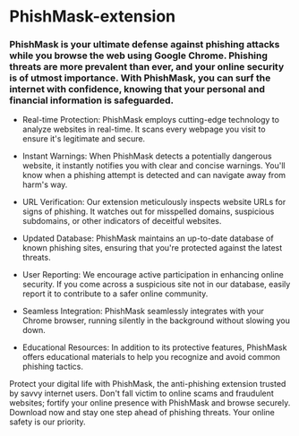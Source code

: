 # PhishMask-extension


### **PhishMask is your ultimate defense against phishing attacks while you browse the web using Google Chrome. Phishing threats are more prevalent than ever, and your online security is of utmost importance. With PhishMask, you can surf the internet with confidence, knowing that your personal and financial information is safeguarded.**

- Real-time Protection: PhishMask employs cutting-edge technology to analyze websites in real-time. It scans every webpage you visit to ensure it's legitimate and secure.

- Instant Warnings: When PhishMask detects a potentially dangerous website, it instantly notifies you with clear and concise warnings. You'll know when a phishing attempt is detected and can navigate away from harm's way.

- URL Verification: Our extension meticulously inspects website URLs for signs of phishing. It watches out for misspelled domains, suspicious subdomains, or other indicators of deceitful websites.

- Updated Database: PhishMask maintains an up-to-date database of known phishing sites, ensuring that you're protected against the latest threats.

- User Reporting: We encourage active participation in enhancing online security. If you come across a suspicious site not in our database, easily report it to contribute to a safer online community.

- Seamless Integration: PhishMask seamlessly integrates with your Chrome browser, running silently in the background without slowing you down.

- Educational Resources: In addition to its protective features, PhishMask offers educational materials to help you recognize and avoid common phishing tactics.

Protect your digital life with PhishMask, the anti-phishing extension trusted by savvy internet users. Don't fall victim to online scams and fraudulent websites; fortify your online presence with PhishMask and browse securely. Download now and stay one step ahead of phishing threats. Your online safety is our priority.
